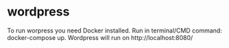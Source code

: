 # wordpress

To run worpress you need Docker installed. Run in terminal/CMD command: docker-compose up. Wordpress will run on http://localhost:8080/ 
